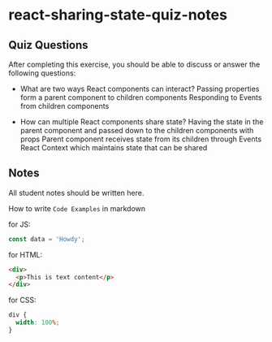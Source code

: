 # react-sharing-state-quiz-notes

## Quiz Questions

After completing this exercise, you should be able to discuss or answer the following questions:

- What are two ways React components can interact?
  Passing properties form a parent component to children components
  Responding to Events from children components

- How can multiple React components share state?
  Having the state in the parent component and passed down to the children components with props
  Parent component receives state from its children through Events
  React Context which maintains state that can be shared

## Notes

All student notes should be written here.

How to write `Code Examples` in markdown

for JS:

```js
const data = 'Howdy';
```

for HTML:

```html
<div>
  <p>This is text content</p>
</div>
```

for CSS:

```css
div {
  width: 100%;
}
```
